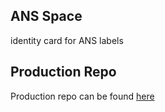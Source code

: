 ## ANS Space
identity card for ANS labels

## Production Repo
Production repo can be found [here](https://github.com/decentldotland/ANS_UI)
